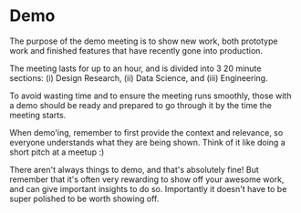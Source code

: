 # Demo
The purpose of the demo meeting is to show new work, both prototype work and finished features that have recently gone into production.

The meeting lasts for up to an hour, and is divided into 3 20 minute sections: (i) Design Research, (ii) Data Science, and (iii) Engineering.

To avoid wasting time and to ensure the meeting runs smoothly, those with a demo should be ready and prepared to go through it by the time the meeting starts.

When demo'ing, remember to first provide the context and relevance, so everyone understands what they are being shown. Think of it like doing a short pitch at a meetup :)

There aren't always things to demo, and that's absolutely fine! But remember that it's often very rewarding to show off your awesome work, and can give important insights to do so. Importantly it doesn't have to be super polished to be worth showing off.
